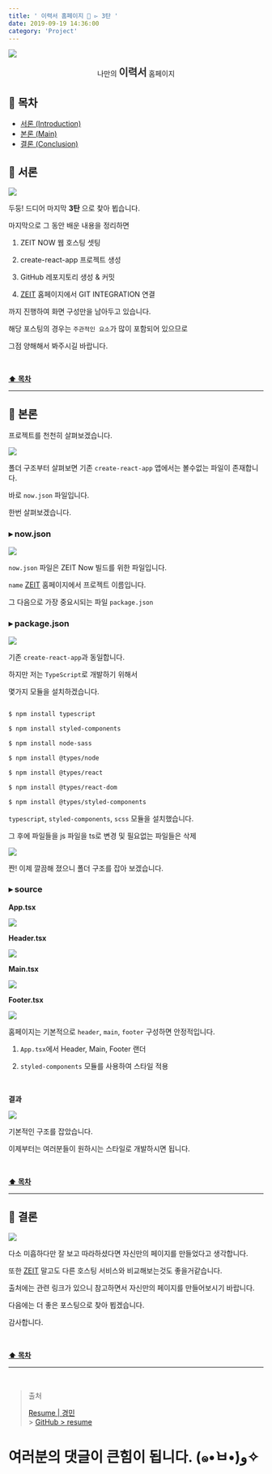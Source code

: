 ```yaml
---
title: ' 이력서 홈페이지 💎 ▻ 3탄 '
date: 2019-09-19 14:36:00
category: 'Project'
---
```


![](./images/logo.png)

<center>나만의 <strong style="color:#2D2D2D; font-size: 20px;">이력서</strong> 홈페이지</center>

## **💎 목차**

- [서론 (Introduction)](#-서론)
- [본론 (Main)](#-본론)
- [결론 (Conclusion)](#🥀-결론)

## **🌱 서론**

![](./images/3/1.gif)
<br />

두둥! 드디어 마지막 **3탄** 으로 찾아 뵙습니다.

마지막으로 그 동안 배운 내용을 정리하면

1. ZEIT NOW 웹 호스팅 셋팅

2. create-react-app 프로젝트 생성

3. GitHub 레포지토리 생성 & 커밋

4. [ZEIT](https://zeit.co) 홈페이지에서 GIT INTEGRATION 연결

까지 진행하여 화면 구성만을 남아두고 있습니다.

해당 포스팅의 경우는 `주관적인 요소`가 많이 포함되어 있으므로

그점 양해해서 봐주시길 바랍니다.

<br />

**[⬆ 목차](#-목차)**

---

## **🌹 본론**

프로젝트를 천천히 살펴보겠습니다.

![](./images/3/2.png)
<br />

폴더 구조부터 살펴보면 기존 `create-react-app` 앱에서는 볼수없는 파일이 존재합니다.

바로 `now.json` 파일입니다.

한번 살펴보겠습니다.

### **▸ now.json**

![](./images/3/3.png)
<br />

`now.json` 파일은 ZEIT Now 빌드를 위한 파일입니다.

`name` [ZEIT](https://zeit.co) 홈페이지에서 프로젝트 이름입니다.

그 다음으로 가장 중요시되는 파일 `package.json`

### **▸ package.json**

![](./images/3/4.png)
<br />

기존 `create-react-app`과 동일합니다.

하지만 저는 `TypeScript`로 개발하기 위해서

몇가지 모듈을 설치하겠습니다.

```sh

$ npm install typescript

$ npm install styled-components

$ npm install node-sass

$ npm install @types/node

$ npm install @types/react

$ npm install @types/react-dom

$ npm install @types/styled-components

```

`typescript`, `styled-components`, `scss` 모듈을 설치했습니다.

그 후에 파일들을 js 파일을 ts로 변경 및 필요없는 파일들은 삭제

![](./images/3/5.png)
<br />

짠! 이제 깔끔해 졌으니 폴더 구조를 잡아 보겠습니다.

### **▸ source**

**App.tsx**

![](./images/3/6.png)
<br />

**Header.tsx**

![](./images/3/7.png)
<br />

**Main.tsx**

![](./images/3/8.png)
<br />

**Footer.tsx**

![](./images/3/9.png)
<br />

홈페이지는 기본적으로 `header`, `main`, `footer` 구성하면 안정적입니다.

1. `App.tsx`에서 Header, Main, Footer 랜더

2. `styled-components` 모듈를 사용하여 스타일 적용

<br />

**결과**

![](./images/3/10.png)
<br />

기본적인 구조를 잡았습니다.

이제부터는 여러분들이 원하시는 스타일로 개발하시면 됩니다.

<br />

**[⬆ 목차](#-목차)**

---

## **🥀 결론**

![](./images/3/11.gif)
<br />

다소 미흡하다만 잘 보고 따라하셨다면 자신만의 페이지를 만들었다고 생각합니다.

또한 [ZEIT](https://zeit.co) 말고도 다른 호스팅 서비스와 비교해보는것도 좋을거같습니다.

출처에는 관련 링크가 있으니 참고하면서 자신만의 페이지를 만들어보시기 바랍니다.

다음에는 더 좋은 포스팅으로 찾아 뵙겠습니다.

감사합니다.

<br />

**[⬆ 목차](#-목차)**

---

<br />

> 출처
>
> <a href="https://kyungmin-resume.now.sh/" target="_blank">Resume | 경민</a> <br /> > <a href="https://github.com/ljlm0402/resume" target="_blank">GitHub > resume</a>

# 여러분의 댓글이 큰힘이 됩니다. (๑•̀ㅂ•́)و✧
